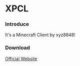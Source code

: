 # XPCL
### Introduce
It's a Minecraft Client by xyz8848!
### Download
[Official Website](https://pcl.xyz8848.ga/xpcl)
